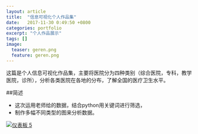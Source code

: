 ```yaml
---
layout: article
title:  "信息可视化个人作品集"
date:   2017-11-30 0:49:50 +0800
categories: portfolio
excerpt: "个人作品展示"
tags: []
image:
  teaser: geren.png
  feature: geren.png
---
```


这篇是个人信息可视化作品集，主要将医院分为四种类别（综合医院，专科，教学医院，诊所），分析各类医院在各地的分布，了解全国的医疗卫生水平。

##简述
- 这次运用老师给的数据，结合python用关键词进行筛选，
- 制作多幅不同类型的图来分析数据。

<div class='tableauPlaceholder' id='viz1515347811445' style='position: relative'>
    <noscript><a href='#'><img alt='仪表板 5 ' src='https:&#47;&#47;public.tableau.com&#47;static&#47;images&#47;_1&#47;_18409&#47;5&#47;1_rss.png' style='border: none' /></a>
	</noscript>
	<object class='tableauViz'  style='display:none;'><param name='host_url' value='https%3A%2F%2Fpublic.tableau.com%2F' /> <param name='embed_code_version' value='3' /> <param name='site_root' value='' /><param name='name' value='_18409&#47;5' /><param name='tabs' value='no' /><param name='toolbar' value='yes' /><param name='static_image' value='https:&#47;&#47;public.tableau.com&#47;static&#47;images&#47;_1&#47;_18409&#47;5&#47;1.png' /> <param name='animate_transition' value='yes' /><param name='display_static_image' value='yes' /><param name='display_spinner' value='yes' /><param name='display_overlay' value='yes' /><param name='display_count' value='yes' />
	</object>
</div>                
<script type='text/javascript'>                    var divElement = document.getElementById('viz1515347811445');                    var vizElement = divElement.getElementsByTagName('object')[0];                    vizElement.style.width='1000px';vizElement.style.height='827px';                    var scriptElement = document.createElement('script');                    scriptElement.src = 'https://public.tableau.com/javascripts/api/viz_v1.js';                    vizElement.parentNode.insertBefore(scriptElement, vizElement);                
</script>

